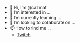 - 👋 Hi, I’m @cazmat
- 👀 I’m interested in ...
- 🌱 I’m currently learning ...
- 💞️ I’m looking to collaborate on ...
- 📫 How to find me ...
  - [Twitch](https://twitch.tv/cazmattv)

<!---
cazmat/cazmat is a ✨ special ✨ repository because its `README.md` (this file) appears on your GitHub profile.
You can click the Preview link to take a look at your changes.
--->
